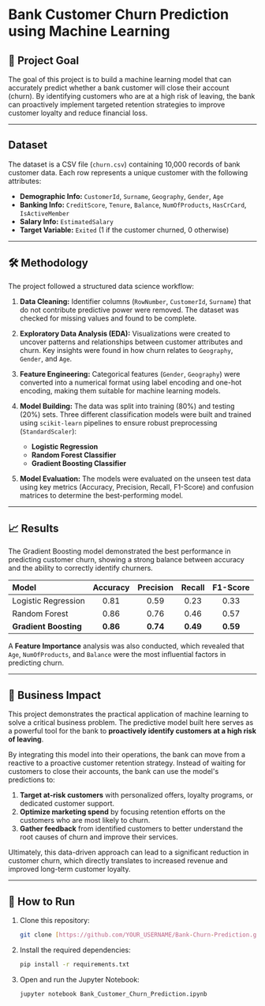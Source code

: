 # Bank Customer Churn Prediction using Machine Learning

## 🎯 Project Goal
The goal of this project is to build a machine learning model that can accurately predict whether a bank customer will close their account (churn). By identifying customers who are at a high risk of leaving, the bank can proactively implement targeted retention strategies to improve customer loyalty and reduce financial loss.

---
## Dataset
The dataset is a CSV file (`churn.csv`) containing 10,000 records of bank customer data. Each row represents a unique customer with the following attributes:
* **Demographic Info:** `CustomerId`, `Surname`, `Geography`, `Gender`, `Age`
* **Banking Info:** `CreditScore`, `Tenure`, `Balance`, `NumOfProducts`, `HasCrCard`, `IsActiveMember`
* **Salary Info:** `EstimatedSalary`
* **Target Variable:** `Exited` (1 if the customer churned, 0 otherwise)

---
## 🛠️ Methodology
The project followed a structured data science workflow:

1.  **Data Cleaning:** Identifier columns (`RowNumber`, `CustomerId`, `Surname`) that do not contribute predictive power were removed. The dataset was checked for missing values and found to be complete.

2.  **Exploratory Data Analysis (EDA):** Visualizations were created to uncover patterns and relationships between customer attributes and churn. Key insights were found in how churn relates to `Geography`, `Gender`, and `Age`.

3.  **Feature Engineering:** Categorical features (`Gender`, `Geography`) were converted into a numerical format using label encoding and one-hot encoding, making them suitable for machine learning models.

4.  **Model Building:** The data was split into training (80%) and testing (20%) sets. Three different classification models were built and trained using `scikit-learn` pipelines to ensure robust preprocessing (`StandardScaler`):
    * **Logistic Regression**
    * **Random Forest Classifier**
    * **Gradient Boosting Classifier**

5.  **Model Evaluation:** The models were evaluated on the unseen test data using key metrics (Accuracy, Precision, Recall, F1-Score) and confusion matrices to determine the best-performing model.

---
## 📈 Results
The Gradient Boosting model demonstrated the best performance in predicting customer churn, showing a strong balance between accuracy and the ability to correctly identify churners.

| Model | Accuracy | Precision | Recall | F1-Score |
| :--- | :---: | :---: | :---: | :---: |
| Logistic Regression | 0.81 | 0.59 | 0.23 | 0.33 |
| Random Forest | 0.86 | 0.76 | 0.46 | 0.57 |
| **Gradient Boosting** | **0.86** | **0.74** | **0.49** | **0.59** |

A **Feature Importance** analysis was also conducted, which revealed that `Age`, `NumOfProducts`, and `Balance` were the most influential factors in predicting churn.

---
## 💼 Business Impact
This project demonstrates the practical application of machine learning to solve a critical business problem. The predictive model built here serves as a powerful tool for the bank to **proactively identify customers at a high risk of leaving**.

By integrating this model into their operations, the bank can move from a reactive to a proactive customer retention strategy. Instead of waiting for customers to close their accounts, the bank can use the model's predictions to:
1.  **Target at-risk customers** with personalized offers, loyalty programs, or dedicated customer support.
2.  **Optimize marketing spend** by focusing retention efforts on the customers who are most likely to churn.
3.  **Gather feedback** from identified customers to better understand the root causes of churn and improve their services.

Ultimately, this data-driven approach can lead to a significant reduction in customer churn, which directly translates to increased revenue and improved long-term customer loyalty.

---
## 🚀 How to Run
1.  Clone this repository:
    ```bash
    git clone [https://github.com/YOUR_USERNAME/Bank-Churn-Prediction.git](https://github.com/YOUR_USERNAME/Bank-Churn-Prediction.git)
    ```
2.  Install the required dependencies:
    ```bash
    pip install -r requirements.txt
    ```
3.  Open and run the Jupyter Notebook:
    ```bash
    jupyter notebook Bank_Customer_Churn_Prediction.ipynb
    ```
